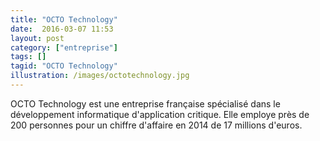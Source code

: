 ```yaml
---
title: "OCTO Technology"
date:  2016-03-07 11:53
layout: post
category: ["entreprise"]
tags: []
tagid: "OCTO Technology" 
illustration: /images/octotechnology.jpg
---
```


OCTO Technology est une entreprise française spécialisé dans le développement informatique d'application critique. Elle employe près de 200 personnes pour un chiffre d'affaire en 2014 de 17 millions d'euros.
